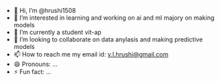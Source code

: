 - 👋 Hi, I’m @hrushi1508
- 👀 I’m interested in learning and working on ai and ml majory on making models
- 🌱 I’m currently a student vit-ap  
- 💞️ I’m looking to collaborate on data anylasis and making predictive models
- 📫 How to reach me my email id: v.l.hrushi@gmail.com
- 😄 Pronouns: ...
- ⚡ Fun fact: ...

<!---
hrushi1508/hrushi1508 is a ✨ special ✨ repository because its `README.md` (this file) appears on your GitHub profile.
You can click the Preview link to take a look at your changes.
--->
